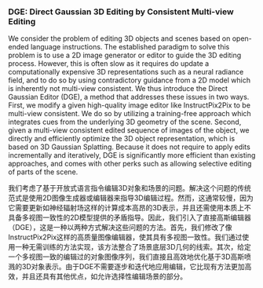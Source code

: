 ### DGE: Direct Gaussian 3D Editing by Consistent Multi-view Editing

We consider the problem of editing 3D objects and scenes based on open-ended language instructions. The established paradigm to solve this problem is to use a 2D image generator or editor to guide the 3D editing process. However, this is often slow as it requires do update a computationally expensive 3D representations such as a neural radiance field, and to do so by using contradictory guidance from a 2D model which is inherently not multi-view consistent. We thus introduce the Direct Gaussian Editor (DGE), a method that addresses these issues in two ways. First, we modify a given high-quality image editor like InstructPix2Pix to be multi-view consistent. We do so by utilizing a training-free approach which integrates cues from the underlying 3D geometry of the scene. Second, given a multi-view consistent edited sequence of images of the object, we directly and efficiently optimize the 3D object representation, which is based on 3D Gaussian Splatting. Because it does not require to apply edits incrementally and iteratively, DGE is significantly more efficient than existing approaches, and comes with other perks such as allowing selective editing of parts of the scene.

我们考虑了基于开放式语言指令编辑3D对象和场景的问题。解决这个问题的传统范式是使用2D图像生成器或编辑器来指导3D编辑过程。然而，这通常较慢，因为它需要更新如神经辐射场这样的计算成本高昂的3D表示，并且还需使用本质上不具备多视图一致性的2D模型提供的矛盾指导。因此，我们引入了直接高斯编辑器（DGE），这是一种以两种方式解决这些问题的方法。首先，我们修改了像InstructPix2Pix这样的高质量图像编辑器，使其具有多视图一致性。我们通过使用一种无需训练的方法实现，该方法整合了场景底层3D几何的线索。其次，给定一个多视图一致的编辑过的对象图像序列，我们直接且高效地优化基于3D高斯喷溅的3D对象表示。由于DGE不需要逐步和迭代地应用编辑，它比现有方法更加高效，并且还具有其他优点，如允许选择性编辑场景的部分。
